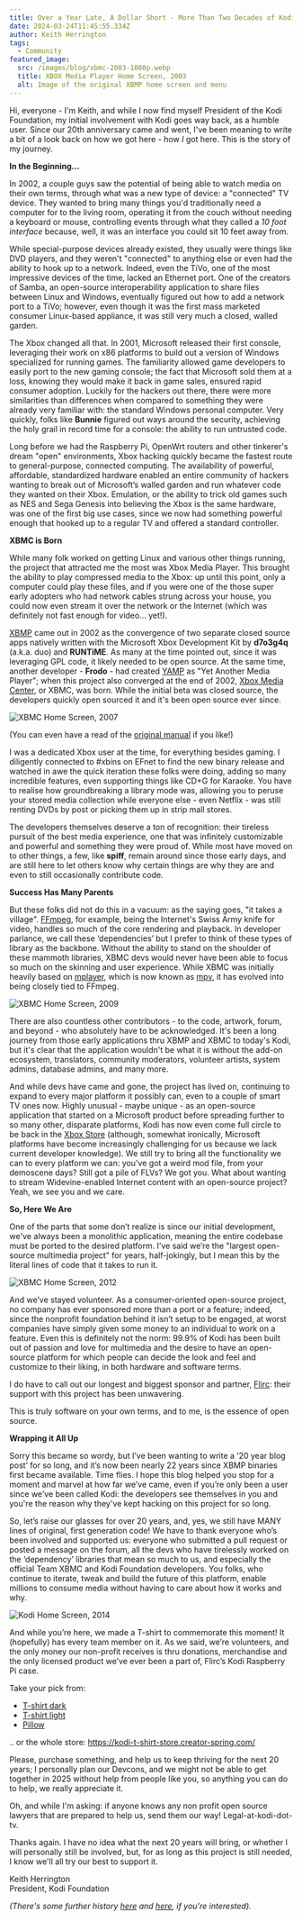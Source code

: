 ```yaml
---
title: Over a Year Late, A Dollar Short - More Than Two Decades of Kodi!
date: 2024-03-24T11:45:55.334Z
author: Keith Herrington
tags:
  - Community
featured_image:
  src: /images/blog/xbmc-2003-1080p.webp
  title: XBOX Media Player Home Screen, 2003
  alt: Image of the original XBMP home screen and menu
---
```

Hi, everyone - I'm Keith, and while I now find myself President of the Kodi Foundation, my initial involvement with Kodi goes way back, as a humble user. Since our 20th anniversary came and went, I've been meaning to write a bit of a look back on how we got here - how *I* got here. This is the story of my journey.

**In the Beginning...**

In 2002, a couple guys saw the potential of being able to watch media on their own terms, through what was a new type of device: a "connected" TV device. They wanted to bring many things you'd traditionally need a computer for to the living room, operating it from the couch without needing a keyboard or mouse, controlling events through what they called a *10 foot interface* because, well, it was an interface you could sit 10 feet away from.

While special-purpose devices already existed, they usually were things like DVD players, and they weren't "connected" to anything else or even had the ability to hook up to a network. Indeed, even the TiVo, one of the most impressive devices of the time, lacked an Ethernet port. One of the creators of Samba, an open-source interoperability application to share files between Linux and Windows, eventually figured out how to add a network port to a TiVo; however, even though it was the first mass marketed consumer Linux-based appliance, it was still very much a closed, walled garden.

The Xbox changed all that. In 2001, Microsoft released their first console, leveraging their work on x86 platforms to build out a version of Windows specialized for running games. The familiarity allowed game developers to easily port to the new gaming console; the fact that Microsoft sold them at a loss, knowing they would make it back in game sales, ensured rapid consumer adoption. Luckily for the hackers out there, there were more similarities than differences when compared to something they were already very familiar with: the standard Windows personal computer. Very quickly, folks like **Bunnie** figured out ways around the security, achieving the holy grail in record time for a console: the ability to run untrusted code.

Long before we had the Raspberry Pi, OpenWrt routers and other tinkerer's dream "open" environments, Xbox hacking quickly became the fastest route to general-purpose, connected computing. The availability of powerful, affordable, standardized hardware enabled an entire community of hackers wanting to break out of Microsoft’s walled garden and run whatever code they wanted on their Xbox. Emulation, or the ability to trick old games such as NES and Sega Genesis into believing the Xbox is the same hardware, was one of the first big use cases, since we now had something powerful enough that hooked up to a regular TV and offered a standard controller.

**XBMC is Born**

While many folk worked on getting Linux and various other things running, the project that attracted me the most was Xbox Media Player. This brought the ability to play compressed media to the Xbox: up until this point, only a computer could play these files, and if you were one of the those super early adopters who had network cables strung across your house, you could now even stream it over the network or the Internet (which was definitely not fast enough for video… yet!).

[XBMP](https://sourceforge.net/projects/xbplayer/) came out in 2002 as the convergence of two separate closed source apps natively written with the Microsoft Xbox Development Kit by **d7o3g4q** (a.k.a. duo) and **RUNTiME**. As many at the time pointed out, since it was leveraging GPL code, it likely needed to be open source. At the same time, another developer - **Frodo** - had created [YAMP](https://sourceforge.net/projects/xbyamp/) as "Yet Another Media Player"; when this project also converged at the end of 2002, [Xbox Media Center](https://sourceforge.net/projects/xbmc/), or XBMC, was born. While the initial beta was closed source, the developers quickly open sourced it and it's been open source ever since.

![XBMC Home Screen, 2007](/images/blog/xbmc-2007-1080p.webp "Image of the 2007 XBMC home screen and menu")

(You can even have a read of the [original manual](https://kodi.tv/images/xbmp2.4manual.english.pdf) if you like!)

I was a dedicated Xbox user at the time, for everything besides gaming. I diligently connected to #xbins on EFnet to find the new binary release and watched in awe the quick iteration these folks were doing, adding so many incredible features, even supporting things like CD+G for Karaoke. You have to realise how groundbreaking a library mode was, allowing you to peruse your stored media collection while everyone else - even Netflix - was still renting DVDs by post or picking them up in strip mall stores. 

The developers themselves deserve a ton of recognition: their tireless pursuit of the best media experience, one that was infinitely customizable and powerful and something they were proud of. While most have moved on to other things, a few, like **spiff**, remain around since those early days, and are still here to let others know why certain things are why they are and even to still occasionally contribute code.

**Success Has Many Parents**

But these folks did not do this in a vacuum: as the saying goes, "it takes a village". [FFmpeg](https://ffmpeg.org), for example, being the Internet's Swiss Army knife for video, handles so much of the core rendering and playback. In developer parlance, we call these ‘dependencies’ but I prefer to think of these types of library as the backbone. Without the ability to stand on the shoulder of these mammoth libraries, XBMC devs would never have been able to focus so much on the skinning and user experience. While XBMC was initially heavily based on [mplayer](http://www.mplayerhq.hu), which is now known as [mpv](https://mpv.io), it has evolved into being closely tied to FFmpeg. 

![XBMC Home Screen, 2009](/images/blog/xbmc-2009-1080p.webp "Image of the 2009 XBMC home screen and menu")

There are also countless other contributors - to the code, artwork, forum, and beyond - who absolutely have to be acknowledged. It's been a long journey from those early applications thru XBMP and XBMC to today's Kodi, but it's clear that the application wouldn't be what it is without the add-on ecosystem, translators, community moderators, volunteer artists, system admins, database admins, and many more.

And while devs have came and gone, the project has lived on, continuing to expand to every major platform it possibly can, even to a couple of smart TV ones now. Highly unusual - maybe unique - as an open-source application that started on a Microsoft product before spreading further to so many other, disparate platforms, Kodi has now even come full circle to be back in the [Xbox Store](https://apps.microsoft.com/detail/9NBLGGH4T892?hl=en-US&gl=US) (although, somewhat ironically, Microsoft platforms have become increasingly challenging for us because we lack current developer knowledge). We still try to bring all the functionality we can to every platform we can: you've got a weird mod file, from your demoscene days? Still got a pile of FLVs? We got you. What about wanting to stream Widevine-enabled Internet content with an open-source project? Yeah, we see you and we care.

**So, Here We Are**

One of the parts that some don’t realize is since our initial development, we've always been a monolithic application, meaning the entire codebase must be ported to the desired platform. I’ve said we’re the "largest open-source multimedia project" for years, half-jokingly, but I mean this by the literal lines of code that it takes to run it.

![XBMC Home Screen, 2012](/images/blog/xbmc-2012-1080p.webp "Image of the 2012 XBMC home screen and menu")

And we’ve stayed volunteer. As a consumer-oriented open-source project, no company has ever sponsored more than a port or a feature; indeed, since the nonprofit foundation behind it isn’t setup to be engaged, at worst companies have simply given some money to an individual to work on a feature. Even this is definitely not the norm: 99.9% of Kodi has been built out of passion and love for multimedia and the desire to have an open-source platform for which people can decide the look and feel and customize to their liking, in both hardware and software terms. 

I do have to call out our longest and biggest sponsor and partner, [Flirc](https://flirc.tv): their support with this project has been unwavering.

This is truly software on your own terms, and to me, is the essence of open source.

**Wrapping it All Up**

Sorry this became so wordy, but I’ve been wanting to write a ’20 year blog post’ for so long, and it’s now been nearly 22 years since XBMP binaries first became available. Time flies. I hope this blog helped you stop for a moment and marvel at how far we’ve came, even if you’re only been a user since we’ve been called Kodi: the developers see themselves in you and you're the reason why they've kept hacking on this project for so long.

So, let’s raise our glasses for over 20 years, and, yes, we still have MANY lines of original, first generation code! We have to thank everyone who’s been involved and supported us: everyone who submitted a pull request or posted a message on the forum, all the devs who have tirelessly worked on the ‘dependency’ libraries that mean so much to us, and especially the official Team XBMC and Kodi Foundation developers. You folks, who continue to iterate, tweak and build the future of this platform, enable millions to consume media without having to care about how it works and why.

![Kodi Home Screen, 2014](/images/blog/kodi-2014-1080p.webp "Image of the 2014 Kodi home screen and menu")

And while you’re here, we made a T-shirt to commemorate this moment! It (hopefully) has every team member on it. As we said, we’re volunteers, and the only money our non-profit receives is thru donations, merchandise and the only licensed product we’ve ever been a part of, Flirc’s Kodi Raspberry Pi case.

Take your pick from:

* [T-shirt dark](https://kodi-t-shirt-store.creator-spring.com/listing/kodi-nexus-dark?product=46&variation=2752)
* [T-shirt light](https://kodi-t-shirt-store.creator-spring.com/listing/kodi-nexus-light?product=46&variation=2750)
* [Pillow](https://kodi-t-shirt-store.creator-spring.com/listing/kodi-nexus-light?product=585)

.. or the whole store: https://kodi-t-shirt-store.creator-spring.com/

Please, purchase something, and help us to keep thriving for the next 20 years; I personally plan our Devcons, and we might not be able to get together in 2025 without help from people like you, so anything you can do to help, we really appreciate it.

Oh, and while I'm asking: if anyone knows any non profit open source lawyers that are prepared to help us, send them our way! Legal-at-kodi-dot-tv.

Thanks again. I have no idea what the next 20 years will bring, or whether I will personally still be involved, but, for as long as this project is still needed, I know we'll all try our best to support it.

Keith Herrington\
President, Kodi Foundation

*(There's some further history [here](https://kodi.wiki/view/History_of_Kodi) and [here](https://kodi.tv/article/10-years-xbmc/), if you're interested).*